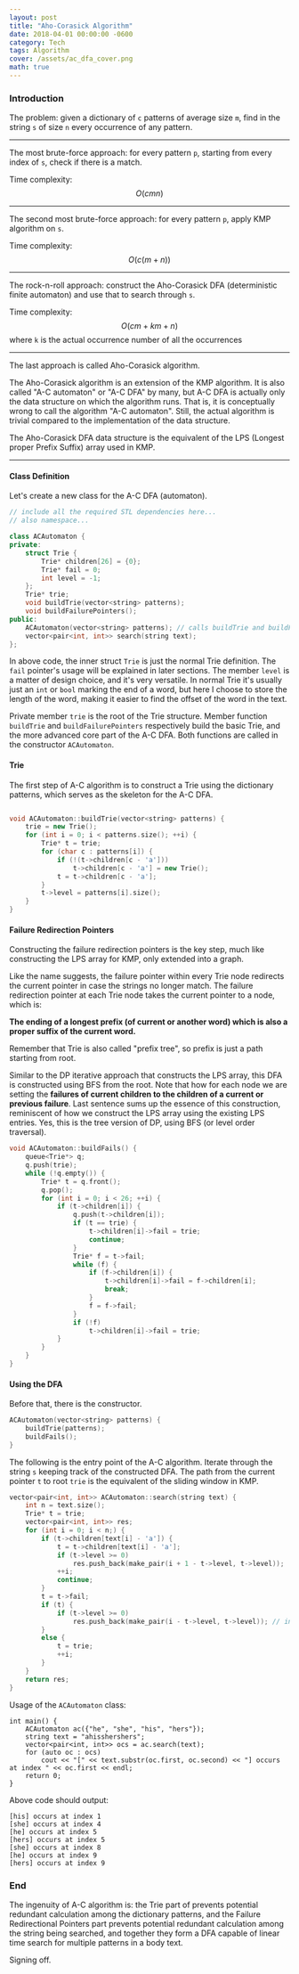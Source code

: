 ```yaml
---
layout: post
title: "Aho-Corasick Algorithm"
date: 2018-04-01 00:00:00 -0600
category: Tech
tags: Algorithm
cover: /assets/ac_dfa_cover.png
math: true
---
```


### Introduction

The problem: given a dictionary of `c` patterns of average size `m`, find in the string `s` of size `n` every occurrence of any pattern.

---

The most brute-force approach: for every pattern `p`, starting from every index of `s`, check if there is a match.

Time complexity: $$O(cmn)$$

---

The second most brute-force approach: for every pattern `p`, apply KMP algorithm on `s`.

Time complexity: $$O(c(m + n))$$

---

The rock-n-roll approach: construct the Aho-Corasick DFA (deterministic finite automaton) and use that to search through `s`.

Time complexity: $$O(cm + km + n)$$ where `k` is the actual occurrence number of all the occurrences

---

The last approach is called Aho-Corasick algorithm. 

The Aho-Corasick algorithm is an extension of the KMP algorithm. It is also called "A-C automaton" or "A-C DFA" by many, but A-C DFA is actually only the data structure on which the algorithm runs. That is, it is conceptually wrong to call the algorithm "A-C automaton". Still, the actual algorithm is trivial compared to the implementation of the data structure.

The Aho-Corasick DFA data structure is the equivalent of the LPS (Longest proper Prefix Suffix) array used in KMP.

---

#### Class Definition

Let's create a new class for the A-C DFA (automaton).

```c++
// include all the required STL dependencies here...
// also namespace...

class ACAutomaton {
private:
    struct Trie {
        Trie* children[26] = {0};
        Trie* fail = 0;
        int level = -1;
    };
    Trie* trie;
    void buildTrie(vector<string> patterns);
    void buildFailurePointers();
public:
    ACAutomaton(vector<string> patterns); // calls buildTrie and buildFailurePointers
    vector<pair<int, int>> search(string text);
};
```

In above code, the inner struct `Trie` is just the normal Trie definition. The `fail` pointer's usage will be explained in later sections. The member `level` is a matter of design choice, and it's very versatile. In normal Trie it's usually just an `int` or `bool` marking the end of a word, but here I choose to store the length of the word, making it easier to find the offset of the word in the text.

Private member `trie` is the root of the Trie structure. Member function `buildTrie` and `buildFailurePointers` respectively build the basic Trie, and the more advanced core part of the A-C DFA. Both functions are called in the constructor `ACAutomaton`.

#### Trie

The first step of A-C algorithm is to construct a Trie using the dictionary patterns, which serves as the skeleton for the A-C DFA.

```c++

void ACAutomaton::buildTrie(vector<string> patterns) {
    trie = new Trie();
    for (int i = 0; i < patterns.size(); ++i) {
        Trie* t = trie;
        for (char c : patterns[i]) {
            if (!(t->children[c - 'a']))
                t->children[c - 'a'] = new Trie();
            t = t->children[c - 'a'];
        }
        t->level = patterns[i].size();
    }
}
```

#### Failure Redirection Pointers

Constructing the failure redirection pointers is the key step, much like constructing the LPS array for KMP, only extended into a graph.

Like the name suggests, the failure pointer within every Trie node redirects the current pointer in case the strings no longer match. The failure redirection pointer at each Trie node takes the current pointer to a node, which is:

**The ending of a longest prefix (of current or another word) which is also a proper suffix of the current word.**

Remember that Trie is also called "prefix tree", so prefix is just a path starting from root.

Similar to the DP iterative approach that constructs the LPS array, this DFA is constructed using BFS from the root. Note that how for each node we are setting the **failures of current children to the children of a current or previous failure**. Last sentence sums up the essence of this construction, reminiscent of how we construct the LPS array using the existing LPS entries. Yes, this is the tree version of DP, using BFS (or level order traversal).

```c++
void ACAutomaton::buildFails() {
    queue<Trie*> q;
    q.push(trie);
    while (!q.empty()) {
        Trie* t = q.front();
        q.pop();
        for (int i = 0; i < 26; ++i) {
            if (t->children[i]) {
                q.push(t->children[i]);
                if (t == trie) {
                    t->children[i]->fail = trie;
                    continue;
                }
                Trie* f = t->fail;
                while (f) {
                    if (f->children[i]) {
                        t->children[i]->fail = f->children[i];
                        break;
                    }
                    f = f->fail;
                }
                if (!f)
                    t->children[i]->fail = trie;
            }
        }
    }
}
```

#### Using the DFA

Before that, there is the constructor.

```c++
ACAutomaton(vector<string> patterns) {
    buildTrie(patterns);
    buildFails();
}
```

The following is the entry point of the A-C algorithm. Iterate through the string `s` keeping track of the constructed DFA. The path from the current pointer `t` to root `trie` is the equivalent of the sliding window in KMP.

```c++
vector<pair<int, int>> ACAutomaton::search(string text) {
    int n = text.size();
    Trie* t = trie;
    vector<pair<int, int>> res;
    for (int i = 0; i < n;) {
        if (t->children[text[i] - 'a']) {
            t = t->children[text[i] - 'a'];
            if (t->level >= 0)
                res.push_back(make_pair(i + 1 - t->level, t->level));
            ++i;
            continue;
        }
        t = t->fail;
        if (t) {
            if (t->level >= 0)
                res.push_back(make_pair(i - t->level, t->level)); // index pitfall here
        }
        else {
            t = trie;
            ++i;
        }
    }
    return res;
}
```

Usage of the `ACAutomaton` class:

```
int main() {
    ACAutomaton ac({"he", "she", "his", "hers"});
    string text = "ahisshershers";
    vector<pair<int, int>> ocs = ac.search(text);
    for (auto oc : ocs)
        cout << "[" << text.substr(oc.first, oc.second) << "] occurs at index " << oc.first << endl;
    return 0;
}
```

Above code should output:

```
[his] occurs at index 1
[she] occurs at index 4
[he] occurs at index 5
[hers] occurs at index 5
[she] occurs at index 8
[he] occurs at index 9
[hers] occurs at index 9
```

### End

The ingenuity of A-C algorithm is: the Trie part of prevents potential redundant calculation among the dictionary patterns, and the Failure Redirectional Pointers part prevents potential redundant calculation among the string being searched, and together they form a DFA capable of linear time search for multiple patterns in a body text.

Signing off.